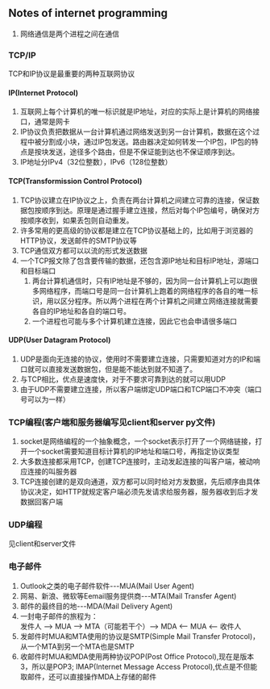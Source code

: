 ## Notes of internet programming
1. 网络通信是两个进程之间在通信
### TCP/IP
TCP和IP协议是最重要的两种互联网协议
#### IP(Internet Protocol)
1. 互联网上每个计算机的唯一标识就是IP地址，对应的实际上是计算机的网络接口，通常是网卡
2. IP协议负责把数据从一台计算机通过网络发送到另一台计算机，数据在这个过程中被分割成小块，通过IP包发送。路由器决定如何转发一个IP包，IP包的特点是按块发送，途径多个路由，但是不保证能到达也不保证顺序到达。
3. IP地址分IPv4（32位整数），IPv6（128位整数）
#### TCP(Transformission Control Protocol)
1. TCP协议建立在IP协议之上，负责在两台计算机之间建立可靠的连接，保证数据包按顺序到达。原理是通过握手建立连接，然后对每个IP包编号，确保对方按顺序收到，如果丢包则自动重发。
2. 许多常用的更高级的协议都是建立在TCP协议基础上的，比如用于浏览器的HTTP协议，发送邮件的SMTP协议等
3. TCP通信双方都可以以流的形式发送数据
4. 一个TCP报文除了包含要传输的数据，还包含源IP地址和目标IP地址，源端口和目标端口
   1. 两台计算机通信时，只有IP地址是不够的，因为同一台计算机上可以跑很多网络程序，而端口号是同一台计算机上跑着的网络程序的各自的唯一标识，用以区分程序。所以两个进程在两个计算机之间建立网络连接就需要各自的IP地址和各自的端口号。
   2. 一个进程也可能与多个计算机建立连接，因此它也会申请很多端口
#### UDP(User Datagram Protocol)
1. UDP是面向无连接的协议，使用时不需要建立连接，只需要知道对方的IP和端口就可以直接发送数据包，但是能不能达到就不知道了。
2. 与TCP相比，优点是速度快，对于不要求可靠到达的就可以用UDP
3. 由于UDP不需要建立连接，所以客户端绑定UDP端口和TCP端口不冲突（端口号可以为一样）
   
### TCP编程(客户端和服务器编写见client和server py文件)
1. socket是网络编程的一个抽象概念，一个socket表示打开了一个网络链接，打开一个socket需要知道目标计算机的IP地址和端口号，再指定协议类型
2. 大多数连接都采用TCP，创建TCP连接时，主动发起连接的叫客户端，被动响应连接的叫服务器
3. TCP连接创建的是双向通道，双方都可以同时给对方发数据，先后顺序由具体协议决定，如HTTP就规定客户端必须先发请求给服务器，服务器收到后才发数据回客户端

### UDP编程
见client和server文件

### 电子邮件
1. Outlook之类的电子邮件软件---MUA(Mail User Agent)
2. 网易、新浪、微软等Eemail服务提供商---MTA(Mail Transfer Agent)
3. 邮件的最终目的地---MDA(Mail Delivery Agent)
4. 一封电子邮件的旅程为：  
发件人 --> MUA --> MTA（可能若干个）--> MDA <-- MUA <-- 收件人
5. 发邮件时MUA和MTA使用的协议是SMTP(Simple Mail Transfer Protocol)，从一个MTA到另一个MTA也是SMTP
6. 收邮件时MUA和MDA使用两种协议POP(Post Office Protocol),现在是版本3，所以是POP3; IMAP(Internet Message Access Protocol),优点是不但能取邮件，还可以直接操作MDA上存储的邮件